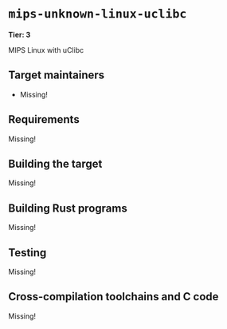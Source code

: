 # `mips-unknown-linux-uclibc`

**Tier: 3**

MIPS Linux with uClibc

## Target maintainers

- Missing!

## Requirements

Missing!

## Building the target

Missing!

## Building Rust programs

Missing!

## Testing

Missing!

## Cross-compilation toolchains and C code

Missing!
